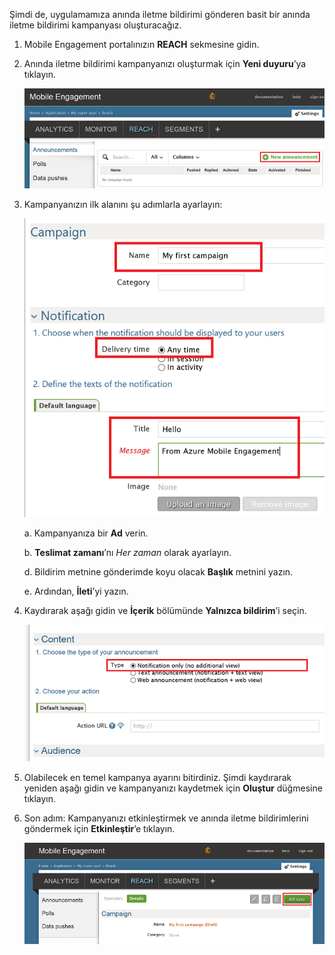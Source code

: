 Şimdi de, uygulamamıza anında iletme bildirimi gönderen basit bir anında iletme bildirimi kampanyası oluşturacağız.

1. Mobile Engagement portalınızın **REACH** sekmesine gidin.

2. Anında iletme bildirimi kampanyanızı oluşturmak için **Yeni duyuru**’ya tıklayın.

    ![](./media/mobile-engagement-windows-push-campaign/new-announcement.png)

3. Kampanyanızın ilk alanını şu adımlarla ayarlayın:

    ![](./media/mobile-engagement-windows-push-campaign/campaign-first-params.png)

    a. Kampanyanıza bir **Ad** verin.

    b. **Teslimat zamanı**’nı *Her zaman* olarak ayarlayın.

    d. Bildirim metnine gönderimde koyu olacak **Başlık** metnini yazın.

    e. Ardından, **İleti**’yi yazın.

4. Kaydırarak aşağı gidin ve **İçerik** bölümünde **Yalnızca bildirim**’i seçin.

    ![](./media/mobile-engagement-windows-push-campaign/campaign-content.png)

5. Olabilecek en temel kampanya ayarını bitirdiniz. Şimdi kaydırarak yeniden aşağı gidin ve kampanyanızı kaydetmek için **Oluştur** düğmesine tıklayın.

6. Son adım: Kampanyanızı etkinleştirmek ve anında iletme bildirimlerini göndermek için **Etkinleştir**’e tıklayın.

    ![](./media/mobile-engagement-windows-push-campaign/campaign-activate.png)

 


<!--HONumber=Jun16_HO2-->


